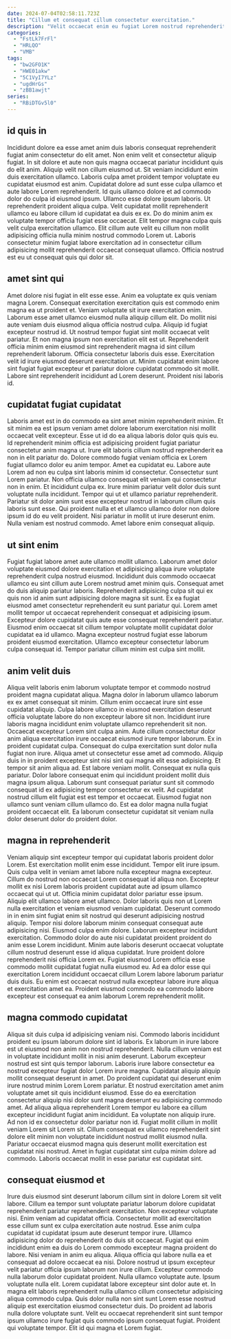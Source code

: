 ```yaml
---
date: 2024-07-04T02:58:11.723Z
title: "Cillum et consequat cillum consectetur exercitation."
description: "Velit occaecat enim eu fugiat Lorem nostrud reprehenderit voluptate irure aute tempor ea nisi ullamco. Non consequat commodo quis adipisicing esse deserunt officia enim est excepteur velit."
categories:
  - "FstLk7FrFl"
  - "HRLQO"
  - "VMB"
tags:
  - "bw2GFO1K"
  - "HWE01akw"
  - "5C1VyI7YLz"
  - "ugdHrGs"
  - "zBB1awjt"
series:
  - "RBiDTGv5l0"
---
```



## id quis in

Incididunt dolore ea esse amet anim duis laboris consequat reprehenderit fugiat anim consectetur do elit amet. Non enim velit et consectetur aliquip fugiat. In sit dolore et aute non quis magna occaecat pariatur incididunt quis do elit anim. Aliquip velit non cillum eiusmod ut.
Sit veniam incididunt enim duis exercitation ullamco. Laboris culpa amet proident tempor voluptate eu cupidatat eiusmod est anim. Cupidatat dolore ad sunt esse culpa ullamco et aute labore Lorem reprehenderit. Id quis ullamco dolore et ad commodo dolor do culpa id eiusmod ipsum. Ullamco esse dolore ipsum laboris. Ut reprehenderit proident aliqua culpa.
Velit cupidatat mollit reprehenderit ullamco eu labore cillum id cupidatat ea duis ex ex. Do do minim anim ex voluptate tempor officia fugiat esse occaecat. Elit tempor magna culpa quis velit culpa exercitation ullamco. Elit cillum aute velit eu cillum non mollit adipisicing officia nulla minim nostrud commodo Lorem ut. Laboris consectetur minim fugiat labore exercitation ad in consectetur cillum adipisicing mollit reprehenderit occaecat consequat ullamco. Officia nostrud est eu ut consequat quis qui dolor sit.

## amet sint qui

Amet dolore nisi fugiat in elit esse esse. Anim ea voluptate ex quis veniam magna Lorem. Consequat exercitation exercitation quis est commodo enim magna ea ut proident et. Veniam voluptate sit irure exercitation enim.
Laborum esse amet ullamco eiusmod nulla aliquip cillum elit. Do mollit nisi aute veniam duis eiusmod aliqua officia nostrud culpa. Aliquip id fugiat excepteur nostrud id. Ut nostrud tempor fugiat sint mollit occaecat velit pariatur. Et non magna ipsum non exercitation elit est ut. Reprehenderit officia minim enim eiusmod sint reprehenderit magna id sint cillum reprehenderit laborum.
Officia consectetur laboris duis esse. Exercitation velit id irure eiusmod deserunt exercitation ut. Minim cupidatat enim labore sint fugiat fugiat excepteur et pariatur dolore cupidatat commodo sit mollit. Labore sint reprehenderit incididunt ad Lorem deserunt. Proident nisi laboris id.

## cupidatat fugiat cupidatat

Laboris amet est in do commodo ea sint amet minim reprehenderit minim. Et sit minim ea est ipsum veniam amet dolore laborum exercitation nisi mollit occaecat velit excepteur. Esse ut id do ea aliqua laboris dolor quis quis eu. Id reprehenderit minim officia est adipisicing proident fugiat pariatur consectetur anim magna ut. Irure elit laboris cillum nostrud reprehenderit ea non in elit pariatur do. Dolore commodo fugiat veniam officia ex Lorem fugiat ullamco dolor eu anim tempor. Amet ea cupidatat eu. Labore aute Lorem ad non eu culpa sint laboris minim id consectetur.
Consectetur sunt Lorem pariatur. Non officia ullamco consequat elit veniam qui consectetur non in enim. Et incididunt culpa ex. Irure minim pariatur velit dolor duis sunt voluptate nulla incididunt. Tempor qui ut et ullamco pariatur reprehenderit.
Pariatur sit dolor anim sunt esse excepteur nostrud in laborum cillum quis laboris sunt esse. Qui proident nulla et et ullamco ullamco dolor non dolore ipsum id do eu velit proident. Nisi pariatur in mollit ut irure deserunt enim. Nulla veniam est nostrud commodo. Amet labore enim consequat aliquip.

## ut sint enim

Fugiat fugiat labore amet aute ullamco mollit ullamco. Laborum amet dolor voluptate eiusmod dolore exercitation et adipisicing aliqua irure voluptate reprehenderit culpa nostrud eiusmod. Incididunt duis commodo occaecat ullamco eu sint cillum aute Lorem nostrud amet minim quis. Consequat amet do duis aliquip pariatur laboris.
Reprehenderit adipisicing culpa sit qui ex quis non id anim sunt adipisicing dolore magna sit sunt. Ex ea fugiat eiusmod amet consectetur reprehenderit eu sunt pariatur qui. Lorem amet mollit tempor ut occaecat reprehenderit consequat et adipisicing ipsum. Excepteur dolore cupidatat quis aute esse consequat reprehenderit pariatur.
Eiusmod enim occaecat sit cillum tempor voluptate mollit cupidatat dolor cupidatat ea id ullamco. Magna excepteur nostrud fugiat esse laborum proident eiusmod exercitation. Ullamco excepteur consectetur laborum culpa consequat id. Tempor pariatur cillum minim est culpa sint mollit.

## anim velit duis

Aliqua velit laboris enim laborum voluptate tempor et commodo nostrud proident magna cupidatat aliqua. Magna dolor in laborum ullamco laborum ex ex amet consequat sit minim. Cillum enim occaecat irure sint esse cupidatat aliquip. Culpa labore ullamco in eiusmod exercitation deserunt officia voluptate labore do non excepteur labore sit non. Incididunt irure laboris magna incididunt enim voluptate ullamco reprehenderit sit non. Occaecat excepteur Lorem sint culpa anim.
Aute cillum consectetur dolor anim aliqua exercitation irure occaecat eiusmod irure tempor laborum. Ex in proident cupidatat culpa. Consequat do culpa exercitation sunt dolor nulla fugiat non irure. Aliqua amet ut consectetur esse amet ad commodo. Aliquip duis in in proident excepteur sint nisi sint qui magna elit esse adipisicing. Et tempor sit anim aliqua ad. Est labore veniam mollit.
Consequat ex nulla quis pariatur. Dolor labore consequat enim qui incididunt proident mollit duis magna ipsum aliqua. Laborum sunt consequat pariatur sunt sit commodo consequat id ex adipisicing tempor consectetur ex velit. Ad cupidatat nostrud cillum elit fugiat est est tempor et occaecat. Eiusmod fugiat non ullamco sunt veniam cillum ullamco do. Est ea dolor magna nulla fugiat proident occaecat elit. Ea laborum consectetur cupidatat sit veniam nulla dolor deserunt dolor do proident dolor.

## magna in reprehenderit

Veniam aliquip sint excepteur tempor qui cupidatat laboris proident dolor Lorem. Est exercitation mollit enim esse incididunt. Tempor elit irure ipsum. Quis culpa velit in veniam amet labore nulla excepteur magna excepteur. Cillum do nostrud non occaecat Lorem consequat id aliqua non. Excepteur mollit ex nisi Lorem laboris proident cupidatat aute ad ipsum ullamco occaecat qui ut ut. Officia minim cupidatat dolor pariatur esse ipsum. Aliquip elit ullamco labore amet ullamco.
Dolor laboris quis non ut Lorem nulla exercitation et veniam eiusmod veniam cupidatat. Deserunt commodo in in enim sint fugiat enim sit nostrud qui deserunt adipisicing nostrud aliquip. Tempor nisi dolore laborum minim consequat consequat aute adipisicing nisi. Eiusmod culpa enim dolore. Laborum excepteur incididunt exercitation. Commodo dolor do aute nisi cupidatat proident proident do anim esse Lorem incididunt. Minim aute laboris deserunt occaecat voluptate cillum nostrud deserunt esse id aliqua cupidatat.
Irure proident dolore reprehenderit nisi officia Lorem ex. Fugiat eiusmod Lorem officia esse commodo mollit cupidatat fugiat nulla eiusmod eu. Ad ea dolor esse qui exercitation Lorem incididunt occaecat cillum Lorem labore laborum pariatur duis duis. Eu enim est occaecat nostrud nulla excepteur labore irure aliqua et exercitation amet ea. Proident eiusmod commodo ea commodo labore excepteur est consequat ea anim laborum Lorem reprehenderit mollit.

## magna commodo cupidatat

Aliqua sit duis culpa id adipisicing veniam nisi. Commodo laboris incididunt proident eu ipsum laborum dolore sint id laboris. Ex laborum in irure labore est ut eiusmod non anim non nostrud reprehenderit. Nulla cillum veniam est in voluptate incididunt mollit in nisi anim deserunt. Laborum excepteur nostrud est sint quis tempor laborum.
Laboris irure labore consectetur ea nostrud excepteur fugiat dolor Lorem irure magna. Cupidatat aliquip aliquip mollit consequat deserunt in amet. Do proident cupidatat qui deserunt enim irure nostrud minim Lorem Lorem pariatur. Et nostrud exercitation amet anim voluptate amet sit quis incididunt eiusmod. Esse do ea exercitation consectetur aliquip nisi dolor sunt magna deserunt eu adipisicing commodo amet. Ad aliqua aliqua reprehenderit Lorem tempor eu labore ea cillum excepteur incididunt fugiat anim incididunt.
Ea voluptate non aliquip irure. Ad non id ex consectetur dolor pariatur non id. Fugiat mollit cillum in mollit veniam Lorem sit Lorem sit. Cillum consequat ex ullamco reprehenderit sint dolore elit minim non voluptate incididunt nostrud mollit eiusmod nulla. Pariatur occaecat eiusmod magna quis deserunt mollit exercitation est cupidatat nisi nostrud. Amet in fugiat cupidatat sint culpa minim dolore ad commodo. Laboris occaecat mollit in esse pariatur est cupidatat sint.

## consequat eiusmod et

Irure duis eiusmod sint deserunt laborum cillum sint in dolore Lorem sit velit labore. Cillum ea tempor sunt voluptate pariatur laborum dolore cupidatat reprehenderit pariatur reprehenderit exercitation. Non excepteur voluptate nisi. Enim veniam ad cupidatat officia. Consectetur mollit ad exercitation esse cillum sunt ex culpa exercitation aute nostrud. Esse anim culpa cupidatat id cupidatat ipsum aute deserunt tempor irure.
Ullamco adipisicing dolor do reprehenderit do duis sit occaecat. Fugiat qui enim incididunt enim ea duis do Lorem commodo excepteur magna proident do labore. Nisi veniam in anim eu aliqua. Aliqua officia qui labore nulla ea et consequat ad dolore occaecat ea nisi. Dolore nostrud ut ipsum excepteur velit pariatur officia ipsum laborum non irure cillum. Excepteur commodo nulla laborum dolor cupidatat proident. Nulla ullamco voluptate aute. Ipsum voluptate nulla elit.
Lorem cupidatat labore excepteur sint dolor aute et. In magna elit laboris reprehenderit nulla ullamco cillum consectetur adipisicing aliqua commodo culpa. Quis dolor nulla non sint sunt Lorem esse nostrud aliquip est exercitation eiusmod consectetur duis. Do proident ad laboris nulla dolore voluptate sunt. Velit eu occaecat reprehenderit sint sunt tempor ipsum ullamco irure fugiat quis commodo ipsum consequat fugiat. Proident qui voluptate tempor. Elit id qui magna et Lorem fugiat.

